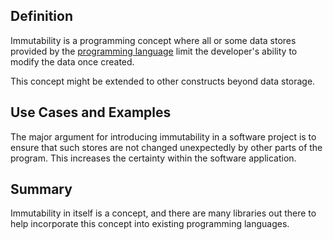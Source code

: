## Definition
Immutability is a programming concept where all or some data stores provided by the [programming language](programming-language.md) limit the developer's ability to modify the data once created.

This concept might be extended to other constructs beyond data storage. 


## Use Cases and Examples
The major argument for introducing immutability in a software project is to ensure that such stores are not changed unexpectedly by other parts of the program. This increases the certainty within the software application.

## Summary
Immutability in itself is a concept, and there are many libraries out there to help incorporate this concept into existing programming languages. 
